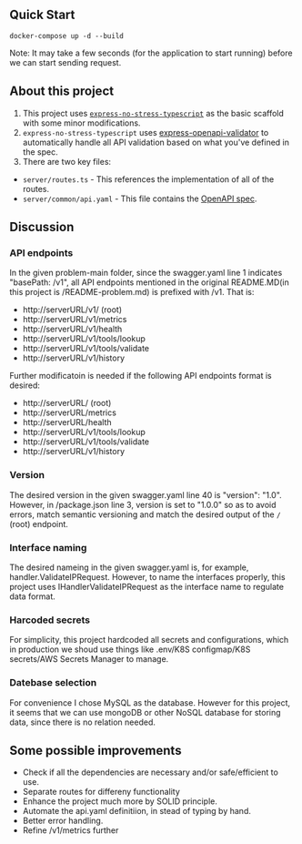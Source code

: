 ## Quick Start

```shell
docker-compose up -d --build
```

Note: It may take a few seconds (for the application to start running) before we can start sending request.


## About this project
1. This project uses [`express-no-stress-typescript`](https://github.com/cdimascio/generator-express-no-stress-typescript) as the basic scaffold with some minor modifications.
2. `express-no-stress-typescript` uses [express-openapi-validator](https://github.com/cdimascio/express-openapi-validator) to automatically handle all API validation based on what you've defined in the spec.
3. There are two key files:
- `server/routes.ts` - This references the implementation of all of the routes.
- `server/common/api.yaml` - This file contains the [OpenAPI spec](https://swagger.io/specification/).


## Discussion

### API endpoints

In the given problem-main folder, since the swagger.yaml line 1 indicates "basePath: /v1",
all API endpoints mentioned in the original README.MD(in this project is /README-problem.md) is prefixed with /v1.
That is:

- http://serverURL/v1/ (root)
- http://serverURL/v1/metrics
- http://serverURL/v1/health
- http://serverURL/v1/tools/lookup
- http://serverURL/v1/tools/validate
- http://serverURL/v1/history

Further modificatoin is needed if the following API endpoints format is desired:

- http://serverURL/ (root)
- http://serverURL/metrics
- http://serverURL/health
- http://serverURL/v1/tools/lookup
- http://serverURL/v1/tools/validate
- http://serverURL/v1/history

### Version

The desired version in the given swagger.yaml line 40 is "version": "1.0".
However, in /package.json line 3, version is set to  "1.0.0" so as to avoid errors, match semantic versioning and match the desired output of the `/` (root) endpoint.

### Interface naming

The desired nameing in the given swagger.yaml is, for example, handler.ValidateIPRequest.
However, to name the interfaces properly, this project uses IHandlerValidateIPRequest as the interface name to regulate data format.


### Harcoded secrets

For simplicity, this project hardcoded all secrets and configurations, which in production we shoud use things like .env/K8S configmap/K8S secrets/AWS Secrets Manager to manage.

### Datebase selection

For convenience I chose MySQL as the database.
However for this project, it seems that we can use mongoDB or other NoSQL database for storing data, since there is no relation needed.



## Some possible improvements

- Check if all the dependencies are necessary and/or safe/efficient to use.
- Separate routes for differeny functionality
- Enhance the project much more by SOLID principle.
- Automate the api.yaml definitiion, in stead of typing by hand.
- Better error handling.
- Refine /v1/metrics further



